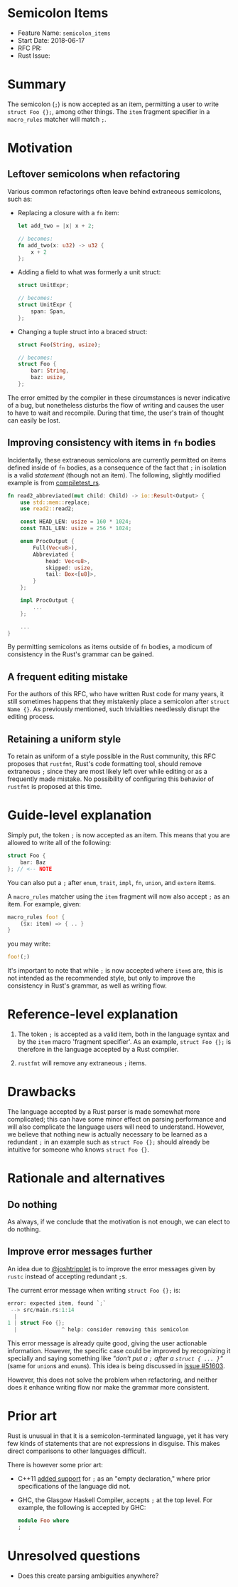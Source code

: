 # Semicolon Items

- Feature Name: `semicolon_items`
- Start Date: 2018-06-17
- RFC PR:
- Rust Issue:

# Summary
[summary]: #summary

The semicolon (`;`) is now accepted as an item, permitting a user to write
`struct Foo {};`, among other things. The `item` fragment specifier in a
`macro_rules` matcher will match `;`.

# Motivation
[motivation]: #motivation

## Leftover semicolons when refactoring

Various common refactorings often leave behind extraneous semicolons, such as:

* Replacing a closure with a `fn` item:
  
  ```rust
  let add_two = |x| x + 2;
  
  // becomes:
  fn add_two(x: u32) -> u32 {
      x + 2
  };
  ```
  
* Adding a field to what was formerly a unit struct:

  ```rust
  struct UnitExpr;
  
  // becomes:
  struct UnitExpr {
      span: Span,
  };
  ```

* Changing a tuple struct into a braced struct:

  ```rust
  struct Foo(String, usize);

  // becomes:
  struct Foo {
      bar: String,
      baz: usize,
  };
  ```
 
The error emitted by the compiler in these circumstances is never
indicative of a bug, but nonetheless disturbs the flow of writing
and causes the user to have to wait and recompile.
During that time, the user's train of thought can easily be lost.

## Improving consistency with items in `fn` bodies

[compiletest_rs]: https://github.com/laumann/compiletest-rs/blob/master/src/runtest.rs#L2585-L2660

Incidentally, these extraneous semicolons are currently permitted on items
defined inside of `fn` bodies, as a consequence of the fact that `;` in
isolation is a valid *statement* (though not an item).
The following, slightly modified example is from [compiletest_rs].

```rust
fn read2_abbreviated(mut child: Child) -> io::Result<Output> {
    use std::mem::replace;
    use read2::read2;

    const HEAD_LEN: usize = 160 * 1024;
    const TAIL_LEN: usize = 256 * 1024;

    enum ProcOutput {
        Full(Vec<u8>),
        Abbreviated {
            head: Vec<u8>,
            skipped: usize,
            tail: Box<[u8]>,
        }
    };

    impl ProcOutput {
        ...
    };

    ...
}
```

By permitting semicolons as items outside of `fn` bodies,
a modicum of consistency in the Rust's grammar can be gained.

## A frequent editing mistake

For the authors of this RFC, who have written Rust code for many years,
it still sometimes happens that they mistakenly place a semicolon after
`struct Name {}`. As previously mentioned, such trivialities needlessly
disrupt the editing process.

## Retaining a uniform style

To retain as uniform of a style possible in the Rust community,
this RFC proposes that `rustfmt`, Rust's code formatting tool,
should remove extraneous `;` since they are most likely left over
while editing or as a frequently made mistake.
No possibility of configuring this behavior of `rustfmt` is proposed at this time.

# Guide-level explanation
[guide-level-explanation]: #guide-level-explanation

Simply put, the token `;` is now accepted as an item.
This means that you are allowed to write all of the following:

```rust
struct Foo {
    bar: Baz
}; // <-- NOTE
```

You can also put a `;` after `enum`, `trait`, `impl`, `fn`, `union`,
and `extern` items.

A `macro_rules` matcher using the `item` fragment will now also accept
`;` as an item. For example, given:

```rust
macro_rules foo! {
    ($x: item) => { .. }
}
```

you may write:

```rust
foo!(;)
```

It's important to note that while `;` is now accepted where `item`s are,
this is not intended as the recommended style, but only to improve the
consistency in Rust's grammar, as well as writing flow.

# Reference-level explanation
[reference-level-explanation]: #reference-level-explanation

1. The token `;` is accepted as a valid item, both in the language syntax
and by the `item` macro 'fragment specifier'. As an example, `struct Foo {};`
is therefore in the language accepted by a Rust compiler.

2. `rustfmt` will remove any extraneous `;` items.

# Drawbacks
[drawbacks]: #drawbacks

The language accepted by a Rust parser is made somewhat more complicated;
this can have some minor effect on parsing performance and will also
complicate the language users will need to understand.
However, we believe that nothing new is actually necessary to be learned
as a redundant `;` in an example such as `struct Foo {};` should already
be intuitive for someone who knows `struct Foo {}`.

# Rationale and alternatives
[alternatives]: #rationale-and-alternatives

## Do nothing

As always, if we conclude that the motivation is not enough,
we can elect to do nothing.

## Improve error messages further

An idea due to [@joshtripplet](https://github.com/joshtriplett) is to improve
the error messages given by `rustc` instead of accepting redundant `;`s.

The current error message when writing `struct Foo {};` is:

```rust
error: expected item, found `;`
 --> src/main.rs:1:14
  |
1 | struct Foo {};
  |              ^ help: consider removing this semicolon
```

This error message is already quite good, giving the user actionable
information. However, the specific case could be improved by recognizing it
specially and saying something like *"don't put a `;` after a `struct { ... }`"*
(same for `union`s and `enum`s). This idea is being discussed in [issue #51603](https://github.com/rust-lang/rust/issues/51603).

However, this does not solve the problem when refactoring,
and neither does it enhance writing flow nor make the grammar more consistent.

# Prior art
[prior-art]: #prior-art

Rust is unusual in that it is a semicolon-terminated language,
yet it has very few kinds of statements that are not expressions in disguise.
This makes direct comparisons to other languages difficult.  

There is however some prior art:

* C++11 [added support](http://en.cppreference.com/w/cpp/language/declarations)
for `;` as an "empty declaration," where prior specifications of the language did not.

* GHC, the Glasgow Haskell Compiler, accepts `;` at the top level.
For example, the following is accepted by GHC:

  ```haskell
  module Foo where
  ;
  ```

# Unresolved questions
[unresolved]: #unresolved-questions

* Does this create parsing ambiguities anywhere?

